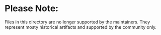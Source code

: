 # Please Note:

Files in this directory are no longer supported by the maintainers. They
represent mosty historical artifacts and supported by the community only.
